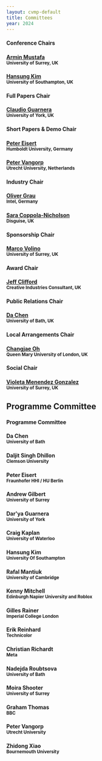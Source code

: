 ```yaml
---
layout: cvmp-default
title: Committees
year: 2024
---
```


<div class="col-12 col-sm-12 col-lg-12">

<div class="col-8 col-sm-6 col-lg-4">
    <div class="panel panel-default">
        <div class="panel-heading">
            <h4 class="panel-title">Conference Chairs</h4>
        </div>
        <div class="panel-body">
            <h4><a href="https://arminmustafa.github.io/" target="_blank">Armin Mustafa</a><br><small>University of Surrey, UK</small></h4>
            <h4><a href="http://www.3dkim.com/Eng/index.html?ckattempt=1" target="_blank">Hansung Kim</a><br><small>University of Southampton, UK</small></h4> 
        </div>
    </div>
</div>

<div class="clearfix visible-lg visible-md visible-sm"></div>

<div class="col-8 col-sm-6 col-lg-4">
    <div class="panel panel-default">
        <div class="panel-heading">
            <h4 class="panel-title">Full Papers Chair</h4>
        </div>
        <div class="panel-body">
            <h4><a href="https://sites.google.com/view/giuseppe-claudio-guarnera" target="_blank">Claudio Guarnera</a><br><small>University of York, UK</small></h4>
        </div>
    </div>
</div>

<div class="col-8 col-sm-6 col-lg-4">
    <div class="panel panel-default">
        <div class="panel-heading">
            <h4 class="panel-title">Short Papers &amp; Demo Chair</h4>
        </div>
        <div class="panel-body">
            <h4><a href="https://iphome.hhi.de/eisert/" target="_blank">Peter Eisert</a><br><small>Humboldt University, Germany</small></h4>
            <h4><a href="http://www.pvangorp.be/" target="_blank">Peter Vangorp</a><br><small>Utrecht University, Netherlands</small></h4> 
        </div>
    </div>
</div>

<div class="col-8 col-sm-6 col-lg-4">
    <div class="panel panel-default">
        <div class="panel-heading">
            <h4 class="panel-title">Industry Chair</h4>
        </div>
        <div class="panel-body">
            <h4><a href="http://www.megalithic-visions.org/oliver/" target="_blank">Oliver Grau</a><br><small>Intel, Germany</small></h4>
            <h4><a href="https://www.linkedin.com/in/saracoppolanicholson/" target="_blank">Sara Coppola-Nicholson</a><br><small>Disguise, UK</small></h4>
        </div>
    </div>
</div>

<div class="clearfix visible-lg visible-md visible-sm"></div>


<div class="col-8 col-sm-6 col-lg-4">
    <div class="panel panel-default">
        <div class="panel-heading">
            <h4 class="panel-title">Sponsorship Chair</h4>
        </div>
        <div class="panel-body">
            <h4><a href="https://marcovolino.github.io" target="_blank">Marco Volino</a><br><small>University of Surrey, UK</small></h4>
        </div>
    </div>
</div>

<div class="col-8 col-sm-6 col-lg-4">
    <div class="panel panel-default">
        <div class="panel-heading">
            <h4 class="panel-title">Award Chair</h4>
        </div>
        <div class="panel-body">
            <h4><a href="http://evastute.com/" target="_blank">Jeff Clifford</a><br><small>Creative Industries Consultant, UK</small></h4>
        </div>
    </div>
</div>

<div class="col-8 col-sm-6 col-lg-4">
    <div class="panel panel-default">
        <div class="panel-heading">
            <h4 class="panel-title">Public Relations Chair</h4>
        </div>
        <div class="panel-body">
            <h4><a href="https://dachen.net/" target="_blank">Da Chen</a><br><small>University of Bath, UK</small></h4>
        </div>
    </div>
</div>

<div class="col-8 col-sm-6 col-lg-4">
    <div class="panel panel-default">
        <div class="panel-heading">
            <h4 class="panel-title">Local Arrangements Chair</h4>
        </div>
        <div class="panel-body">
            <h4><a href="http://eecs.qmul.ac.uk/~coh/" target="_blank">Changjae Oh</a><br><small>Queen Mary University of London, UK</small></h4>
        </div>
    </div>
</div>

<div class="col-8 col-sm-6 col-lg-4">
    <div class="panel panel-default">
        <div class="panel-heading">
            <h4 class="panel-title">Social Chair</h4>
        </div>
        <div class="panel-body">
            <h4><a href="https://www.surrey.ac.uk/people/violeta-menendez-gonzalez" target="_blank">Violeta Menendez Gonzalez</a><br><small>University of Surrey, UK</small></h4>
        </div>
    </div>
</div>

</div>

<h2>Programme Committee</h2>
<div class="col-12 col-sm-12 col-lg-12">
    <div class="panel panel-default">
        <div class="panel-heading">
            <h4 class="panel-title">Programme Committee</h4>
        </div>
        <div class="panel-body">
            <div class="col-4 col-sm-4 col-lg-4">
<h4>Da Chen<br><small>University of Bath</small></h4>
<h4>Daljit Singh Dhillon<br><small>Clemson University</small></h4>
<h4>Peter Eisert<br><small>Fraunhofer HHI / HU Berlin</small></h4>
<h4>Andrew Gilbert<br><small>University of Surrey</small></h4>
<h4>Dar'ya Guarnera<br><small>University of York</small></h4>
<h4>Craig Kaplan<br><small>University of Waterloo</small></h4>
            </div>
            <div class="col-4 col-sm-4 col-lg-4">
<h4>Hansung Kim<br><small>University Of Southampton</small></h4>
<h4>Rafal Mantiuk<br><small>University of Cambridge</small></h4>
<h4>Kenny Mitchell<br><small>Edinburgh Napier University and Roblox</small></h4>
<h4>Gilles Rainer<br><small>Imperial College London</small></h4>
<h4>Erik Reinhard<br><small>Technicolor</small></h4>
<h4>Christian Richardt<br><small>Meta</small></h4>
            </div>
            <div class="col-4 col-sm-4 col-lg-4">
<h4>Nadejda Roubtsova<br><small>University of Bath</small></h4>
<h4>Moira Shooter<br><small>University of Surrey</small></h4>
<h4>Graham Thomas<br><small>BBC</small></h4>
<h4>Peter Vangorp<br><small>Utrecht University</small></h4>
<h4>Zhidong Xiao<br><small>Bournemouth University</small></h4>
            </div>
        </div>
    </div>
</div>
